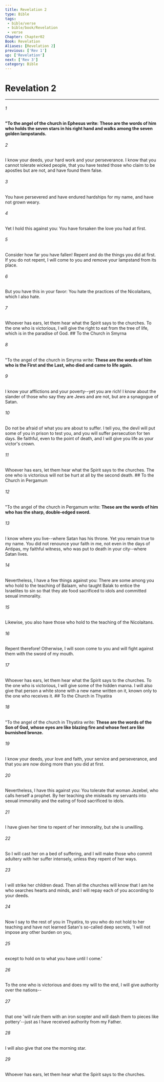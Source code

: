 ```yaml
---
title: Revelation 2
type: Bible
tags:
 - bible/verse
 - bible/book/Revelation
 - verse
Chapter: Chapter02
Book: Revelation
Aliases: [Revelation 2]
previous: ['Rev 1']
up: ['Revelation']
next: ['Rev 3']
category: Bible
---
```

# Revelation 2

***


###### 1 
**"To the angel of the church in Ephesus write:** **These are the words of him who holds the seven stars in his right hand and walks among the seven golden lampstands.** 

###### 2 
I know your deeds, your hard work and your perseverance. I know that you cannot tolerate wicked people, that you have tested those who claim to be apostles but are not, and have found them false. 

###### 3 
You have persevered and have endured hardships for my name, and have not grown weary. 

###### 4 
Yet I hold this against you: You have forsaken the love you had at first. 

###### 5 
Consider how far you have fallen! Repent and do the things you did at first. If you do not repent, I will come to you and remove your lampstand from its place. 

###### 6 
But you have this in your favor: You hate the practices of the Nicolaitans, which I also hate. 

###### 7 
Whoever has ears, let them hear what the Spirit says to the churches. To the one who is victorious, I will give the right to eat from the tree of life, which is in the paradise of God. ## To the Church in Smyrna 

###### 8 
"To the angel of the church in Smyrna write: **These are the words of him who is the First and the Last, who died and came to life again.** 

###### 9 
I know your afflictions and your poverty--yet you are rich! I know about the slander of those who say they are Jews and are not, but are a synagogue of Satan. 

###### 10 
Do not be afraid of what you are about to suffer. I tell you, the devil will put some of you in prison to test you, and you will suffer persecution for ten days. Be faithful, even to the point of death, and I will give you life as your victor's crown. 

###### 11 
Whoever has ears, let them hear what the Spirit says to the churches. The one who is victorious will not be hurt at all by the second death. ## To the Church in Pergamum 

###### 12 
"To the angel of the church in Pergamum write: **These are the words of him who has the sharp, double-edged sword.** 

###### 13 
I know where you live--where Satan has his throne. Yet you remain true to my name. You did not renounce your faith in me, not even in the days of Antipas, my faithful witness, who was put to death in your city--where Satan lives. 

###### 14 
Nevertheless, I have a few things against you: There are some among you who hold to the teaching of Balaam, who taught Balak to entice the Israelites to sin so that they ate food sacrificed to idols and committed sexual immorality. 

###### 15 
Likewise, you also have those who hold to the teaching of the Nicolaitans. 

###### 16 
Repent therefore! Otherwise, I will soon come to you and will fight against them with the sword of my mouth. 

###### 17 
Whoever has ears, let them hear what the Spirit says to the churches. To the one who is victorious, I will give some of the hidden manna. I will also give that person a white stone with a new name written on it, known only to the one who receives it. ## To the Church in Thyatira 

###### 18 
"To the angel of the church in Thyatira write: **These are the words of the Son of God, whose eyes are like blazing fire and whose feet are like burnished bronze.** 

###### 19 
I know your deeds, your love and faith, your service and perseverance, and that you are now doing more than you did at first. 

###### 20 
Nevertheless, I have this against you: You tolerate that woman Jezebel, who calls herself a prophet. By her teaching she misleads my servants into sexual immorality and the eating of food sacrificed to idols. 

###### 21 
I have given her time to repent of her immorality, but she is unwilling. 

###### 22 
So I will cast her on a bed of suffering, and I will make those who commit adultery with her suffer intensely, unless they repent of her ways. 

###### 23 
I will strike her children dead. Then all the churches will know that I am he who searches hearts and minds, and I will repay each of you according to your deeds. 

###### 24 
Now I say to the rest of you in Thyatira, to you who do not hold to her teaching and have not learned Satan's so-called deep secrets, 'I will not impose any other burden on you, 

###### 25 
except to hold on to what you have until I come.' 

###### 26 
To the one who is victorious and does my will to the end, I will give authority over the nations-- 

###### 27 
that one 'will rule them with an iron scepter and will dash them to pieces like pottery'--just as I have received authority from my Father. 

###### 28 
I will also give that one the morning star. 

###### 29 
Whoever has ears, let them hear what the Spirit says to the churches. 
